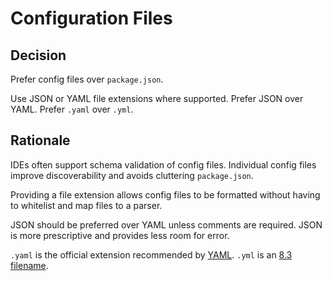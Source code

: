 # Configuration Files

## Decision

Prefer config files over `package.json`.

Use JSON or YAML file extensions where supported.
Prefer JSON over YAML.
Prefer `.yaml` over `.yml`.

## Rationale

IDEs often support schema validation of config files.
Individual config files improve discoverability and avoids cluttering `package.json`.

Providing a file extension allows config files to be formatted without having to whitelist and map files to a parser.

JSON should be preferred over YAML unless comments are required.
JSON is more prescriptive and provides less room for error.

`.yaml` is the official extension recommended by [YAML](https://yaml.org/faq.html).
`.yml` is an [8.3 filename](https://en.wikipedia.org/wiki/8.3_filename).

